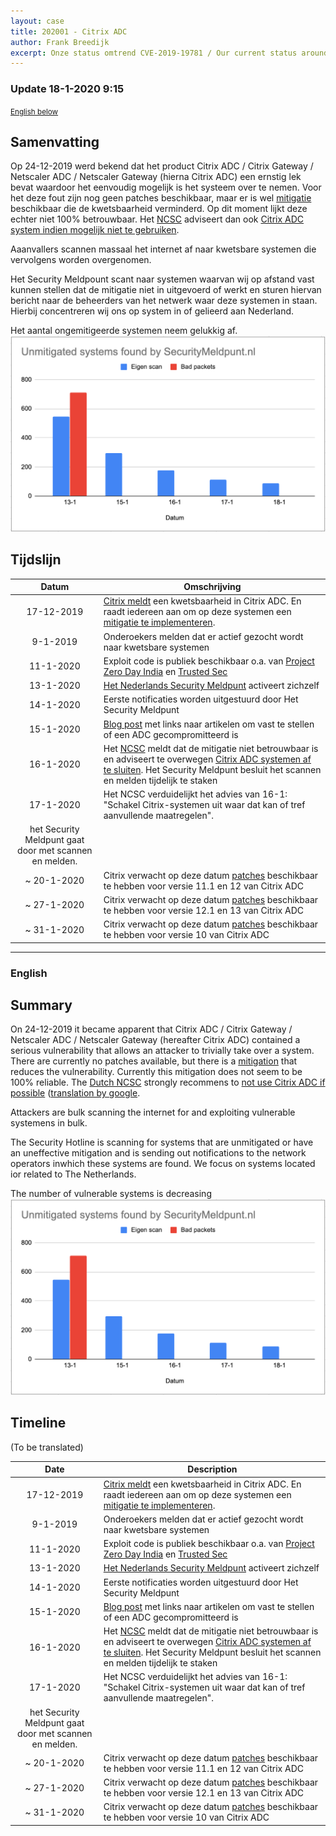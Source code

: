 ```yaml
---
layout: case
title: 202001 - Citrix ADC
author: Frank Breedijk
excerpt: Onze status omtrend CVE-2019-19781 / Our current status around CVE-2019-19781
---
```


### Update 18-1-2020 9:15

<small>[English below](#english)</small>

## Samenvatting

Op 24-12-2019 werd bekend dat het product Citrix ADC / Citrix Gateway / Netscaler ADC / Netscaler Gateway (hierna Citrix ADC) een ernstig lek bevat waardoor het eenvoudig mogelijk is het systeem over te nemen. Voor het deze fout zijn nog geen patches beschikbaar, maar er is wel [mitigatie](https://support.citrix.com/article/CTX26767) beschikbaar die de kwetsbaarheid verminderd. Op dit moment lijkt deze echter niet 100% betrouwbaar. Het [NCSC](https://www.ncsc.nl) adviseert dan ook [Citrix ADC system indien mogelijk niet te gebruiken](https://www.ncsc.nl/actueel/nieuws/2020/januari/16/door-citrix-geadviseerde-mitigerende-maatregelen-niet-altijd-effectief).

Aaanvallers scannen massaal het internet af naar kwetsbare systemen die vervolgens worden overgenomen.

Het Security Meldpount scant naar systemen waarvan wij op afstand vast kunnen stellen dat de mitigatie niet in uitgevoerd of werkt en sturen hiervan bericht naar de beheerders van het netwerk waar deze systemen in staan. Hierbij concentreren wij ons op system in of gelieerd aan Nederland.

Het aantal ongemitigeerde systemen neem gelukkig af.
![Grafiek met aantal ongemitigeerde systemen](/assets/images/CitrixADC_graph.png "Ungemitigeerde systemen")


## Tijdslijn

| Datum |Omschrijving |
|:-----:|-------------|
| 17-12-2019 | [Citrix meldt](https://support.citrix.com/article/CTX267027) een kwetsbaarheid in Citrix ADC. En raadt  iedereen aan om op deze systemen een [mitigatie te implementeren](https://support.citrix.com/article/CTX267679).
| 9-1-2019   | Onderoekers melden dat er actief gezocht wordt naar kwetsbare systemen |
| 11-1-2020  | Exploit code is publiek beschikbaar o.a. van [Project Zero Day India](https://github.com/projectzeroindia/CVE-2019-19781) en [Trusted Sec](https://github.com/trustedsec/cve-2019-19781) |
| 13-1-2020  | [Het Nederlands Security Meldpunt](https://www.securitymeldpunt.nl) activeert zichzelf |
| 14-1-2020  | Eerste notificaties worden uitgestuurd door Het Security Meldpunt |
| 15-1-2020  | [Blog post](/2020/01/15/How-to-check-your-Citrix-gateway/) met links naar artikelen om vast te stellen of een ADC gecompromitteerd is |
| 16-1-2020  | Het [NCSC](https://www.ncsc.nl) meldt dat de mitigatie niet betrouwbaar is en adviseert te overwegen [Citrix ADC systemen af te sluiten](https://www.ncsc.nl/actueel/nieuws/2020/januari/16/door-citrix-geadviseerde-mitigerende-maatregelen-niet-altijd-effectief). Het Security Meldpunt besluit het scannen en melden tijdelijk te staken |
| 17-1-2020  | Het NCSC verduidelijkt het advies van 16-1: "Schakel Citrix-systemen uit waar dat kan of tref aanvullende maatregelen".
het Security Meldpunt gaat door met scannen en melden. |
| ~ 20-1-2020  | Citrix verwacht op deze datum [patches](https://www.citrix.com/blogs/2020/01/11/citrix-provides-update-on-citrix-adc-citrix-gateway-vulnerability/) beschikbaar te hebben voor versie 11.1 en 12 van Citrix ADC |
| ~ 27-1-2020  | Citrix verwacht op deze datum [patches](https://www.citrix.com/blogs/2020/01/11/citrix-provides-update-on-citrix-adc-citrix-gateway-vulnerability/) beschikbaar te hebben voor versie 12.1 en 13 van Citrix ADC |
| ~ 31-1-2020  | Citrix verwacht op deze datum [patches](https://www.citrix.com/blogs/2020/01/11/citrix-provides-update-on-citrix-adc-citrix-gateway-vulnerability/) beschikbaar te hebben voor versie 10 van Citrix ADC |

 
<hr>

### <a name="english"></a>English

## Summary

On 24-12-2019 it became apparent that Citrix ADC / Citrix Gateway / Netscaler ADC / Netscaler Gateway (hereafter Citrix ADC) contained a serious vulnerability that allows an attacker to trivially take over a system. There are currently no patches available, but there is a [mitigation](https://support.citrix.com/article/CTX26767) that reduces the vulnerability. Currently this mitigation does not seem to be 100% reliable. The [Dutch NCSC](https://www.ncsc.nl) strongly recommens to [not use Citrix ADC if possible](https://www.ncsc.nl/actueel/nieuws/2020/januari/16/door-citrix-geadviseerde-mitigerende-maatregelen-niet-altijd-effectief) ([translation by google](https://translate.google.com/translate?hl=&sl=auto&tl=en&u=https%3A%2F%2Fwww.ncsc.nl%2Factueel%2Fnieuws%2F2020%2Fjanuari%2F16%2Fdoor-citrix-geadviseerde-mitigerende-maatregelen-niet-altijd-effectief).

Attackers are bulk scanning the internet for and exploiting vulnerable systemens in bulk.

The Security Hotline is scanning for systems that are unmitigated or have an uneffective mitigation and is sending out notifications to the network operators  inwhich these systems are found. We focus on systems located ior related to The Netherlands.

The number of vulnerable systems is decreasing
![Graph with unmitigated systems over time](/assets/images/CitrixADC_graph.png "Unmitigated systems")


## Timeline

(To be translated)

| Date  | Description |
|:-----:|-------------|
| 17-12-2019 | [Citrix meldt](https://support.citrix.com/article/CTX267027) een kwetsbaarheid in Citrix ADC. En raadt  iedereen aan om op deze systemen een [mitigatie te implementeren](https://support.citrix.com/article/CTX267679).
| 9-1-2019   | Onderoekers melden dat er actief gezocht wordt naar kwetsbare systemen |
| 11-1-2020  | Exploit code is publiek beschikbaar o.a. van [Project Zero Day India](https://github.com/projectzeroindia/CVE-2019-19781) en [Trusted Sec](https://github.com/trustedsec/cve-2019-19781) |
| 13-1-2020  | [Het Nederlands Security Meldpunt](https://www.securitymeldpunt.nl) activeert zichzelf |
| 14-1-2020  | Eerste notificaties worden uitgestuurd door Het Security Meldpunt |
| 15-1-2020  | [Blog post](/2020/01/15/How-to-check-your-Citrix-gateway/) met links naar artikelen om vast te stellen of een ADC gecompromitteerd is |
| 16-1-2020  | Het [NCSC](https://www.ncsc.nl) meldt dat de mitigatie niet betrouwbaar is en adviseert te overwegen [Citrix ADC systemen af te sluiten](https://www.ncsc.nl/actueel/nieuws/2020/januari/16/door-citrix-geadviseerde-mitigerende-maatregelen-niet-altijd-effectief). Het Security Meldpunt besluit het scannen en melden tijdelijk te staken |
| 17-1-2020  | Het NCSC verduidelijkt het advies van 16-1: "Schakel Citrix-systemen uit waar dat kan of tref aanvullende maatregelen".
het Security Meldpunt gaat door met scannen en melden. |
| ~ 20-1-2020  | Citrix verwacht op deze datum [patches](https://www.citrix.com/blogs/2020/01/11/citrix-provides-update-on-citrix-adc-citrix-gateway-vulnerability/) beschikbaar te hebben voor versie 11.1 en 12 van Citrix ADC |
| ~ 27-1-2020  | Citrix verwacht op deze datum [patches](https://www.citrix.com/blogs/2020/01/11/citrix-provides-update-on-citrix-adc-citrix-gateway-vulnerability/) beschikbaar te hebben voor versie 12.1 en 13 van Citrix ADC |
| ~ 31-1-2020  | Citrix verwacht op deze datum [patches](https://www.citrix.com/blogs/2020/01/11/citrix-provides-update-on-citrix-adc-citrix-gateway-vulnerability/) beschikbaar te hebben voor versie 10 van Citrix ADC |

 
